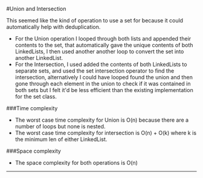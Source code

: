 #Union and Intersection

This seemed like the kind of operation to use a set for because it could automatically help with deduplication. 
- For the Union operation I looped through both lists and appended their contents to the set, that automatically gave the unique contents of both LinkedLists, I then used another another loop
to convert the set into another LinkedList.
- For the Intersection, I used added the contents of both LinkedLists to separate sets, and used the set intersection operator to find the intersection,
alternatively I could have looped found the union and then gone through each element in the union to check if it was contained in both sets but I felt
it'd be less efficient than the existing implementation for the set class.

###Time complexity
- The worst case time complexity for Union is O(n) because there are a number of loops but none is nested.
- The worst case time complexity for intersection is O(n) + O(k) where k is the minimum len of either LinkedList.

###Space complexity
- The space complexity for both operations is O(n)

---